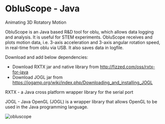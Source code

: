 ObluScope - Java
===================================

Animating 3D Rotatory Motion

ObluScope is an Java based R&D tool for oblu, which allows data logging and analysis. It is useful for STEM experiments. ObluScope receives and plots motion data, i.e. 3-axis acceleration and 3-axis angular rotation speed, in real-time from oblu via USB. It also saves data in logfile.

Download and add below dependencies:
 - Download RXTX jar and native library from http://fizzed.com/oss/rxtx-for-java 
 - Download JOGL jar from https://jogamp.org/wiki/index.php/Downloading_and_installing_JOGL

RXTX - a Java cross platform wrapper library for the serial port

JOGL - Java OpenGL (JOGL) is a wrapper library that allows OpenGL to be used in the Java programming language.

![obluscope](https://user-images.githubusercontent.com/28668338/46465596-a6d23680-c7e6-11e8-8d7f-ab13011daca3.gif)
